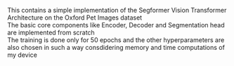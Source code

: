This contains a simple implementation of the Segformer Vision Transformer Architecture on the Oxford Pet Images dataset\
The basic core components like Encoder, Decoder and Segmentation head are implemented from scratch\
The training is done only for 50 epochs and the other hyperparameters are also chosen in such a way consdidering memory and time computations of my device
